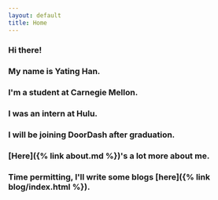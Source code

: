 ```yaml
---
layout: default
title: Home
---
```


### Hi there! 

### My name is Yating Han.

### I'm a student at Carnegie Mellon.

### I was an intern at Hulu.

### I will be joining DoorDash after graduation.

### [Here]({% link about.md %})'s a lot more about me.

### Time permitting, I'll write some blogs [here]({% link blog/index.html %}).
 